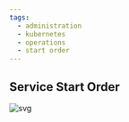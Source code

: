 ```yaml
---
tags:
  - administration
  - kubernetes
  - operations
  - start order
---
```


## Service Start Order

![svg](../../../assets/kubernetes-services-start-order.svg)